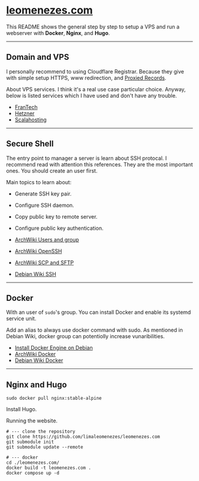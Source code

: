 # [leomenezes.com](https://www.leomenezes.com)

This README shows the general step by step to setup a VPS and run a
webserver with **Docker**, **Nginx**, and **Hugo**.

---

## Domain and VPS

I personally recommend to using Cloudflare Registrar. Because they
give with simple setup HTTPS, www redirection, and
[Proxied Records](https://developers.cloudflare.com/dns/proxy-status/#proxied-records).

About VPS services. I think it's a real use case particular choice.
Anyway, below is listed services which I have used and don't have any
trouble.

- [FranTech](https://my.frantech.ca/)
- [Hetzner](https://www.hetzner.com/)
- [Scalahosting](https://www.scalahosting.com/)

---

## Secure Shell

The entry point to manager a server is learn about SSH protocal. I
recommend read with attention this references. They are the most
important ones. You should create an user first.

Main topics to learn about:

- Generate SSH key pair.
- Configure SSH daemon.
- Copy public key to remote server.
- Configure public key authentication.

- [ArchWiki Users and group](https://wiki.archlinux.org/title/Users_and_groups)
- [ArchWiki OpenSSH](https://wiki.archlinux.org/title/OpenSSH)
- [ArchWiki SCP and SFTP](https://wiki.archlinux.org/title/SCP_and_SFTP)
- [Debian Wiki SSH](https://wiki.debian.org/SSH)

---

## Docker

With an user of `sudo`'s group. You can install Docker and enable its
systemd service unit.

Add an alias to always use docker command with sudo. As mentioned in
Debian Wiki, docker group can potentiolly increase vunaribilities.

- [Install Docker Engine on Debian](https://docs.docker.com/engine/install/debian/)
- [ArchWiki Docker](https://wiki.archlinux.org/title/Docker)
- [Debian Wiki Docker](https://wiki.debian.org/Docker)

---

## Nginx and Hugo

```
sudo docker pull nginx:stable-alpine
```

Install Hugo.

Running the website.

```
# --- clone the repository
git clone https://github.com/limaleomenezes/leomenezes.com
git submodule init
git submodule update --remote

# --- docker
cd ./leomenezes.com/
docker build -t leomenezes.com .
docker compose up -d
```

